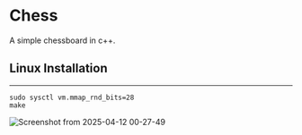# Chess
A simple chessboard in c++.

## Linux Installation
---
```
sudo sysctl vm.mmap_rnd_bits=28
make	
```

![Screenshot from 2025-04-12 00-27-49](https://github.com/user-attachments/assets/332c16fa-9e28-44b4-91e5-c054f0a33186)
